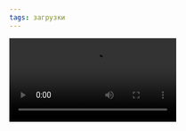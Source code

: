 ```yaml
---
tags: загрузки
---
```




<video src="https://user-images.githubusercontent.com/17731587/113583782-c0140200-9632-11eb-9c59-1596155e5ac1.mp4">video</video>
